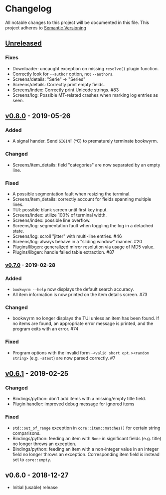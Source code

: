 # Changelog

All notable changes to this project will be documented in this file.
This project adheres to [Semantic Versioning](https://semver.org)

## [Unreleased]

### Fixes
* Downloader: uncaught exception on missing `resolve()` plugin function.
* Correctly look for `--author` option, not `--authors`.
* Screens/details: "Serie" -> "Series"
* Screens/details: Correctly print empty fields.
* Screens/index: Correctly print Unicode strings. #83
* Screens/log: Possible MT-related crashes when marking log entries as seen.

## [v0.8.0] - 2019-05-26

### Added
- A signal hander. Send `SIGINT` (^C) to prematurely terminate bookwyrm.

### Changed
* Screens/item_details: field "categories" are now separated by an empty line.

### Fixed
* A possible segmentation fault when resizing the terminal.
* Screens/item_details: correctly account for fields spanning multiple lines.
* TUI: possible blank screen until first key input.
* Screens/index: utilize 100% of terminal width.
* Screens/index: possible line overflow.
* Screens/log: segmentation fault when toggling the log in a detached state.
* Screens/log: scroll "jitter" with multi-line entries. #46
* Screens/log: always behave in a "sliding window" manner. #20
* Plugins/libgen: generalized mirror resolution via usage of MD5 value.
* Plugins/libgen: handle failed table extraction. #87

### [v0.7.0] - 2019-02-28

### Added
- `bookwyrm --help` now displays the default search accuracy.
- All item information is now printed on the item details screen. #73

### Changed
- bookwyrm no longer displays the TUI unless an item has been found. If no items are found, an appropriate error message is printed, and the program exits with an error. #74

### Fixed
- Program options with the invalid form `-<valid short opt.><random string>` (e.g. `-atest`) are now parsed correctly. #7

## [v0.6.1] - 2019-02-25

### Changed
- Bindings/python: don't add items with a missing/empty title field.
- Plugin handler: improved debug message for ignored items

### Fixed
- `std::out_of_range` exception in `core::item::matches()` for certain string comparisons.
- Bindings/python: feeding an item with `None` in significant fields (e.g. title) no longer throws an exception.
- Bindings/python: feeding an item with a non-integer value in an integer field no longer throws an exception. Corresponding item field is instead set to `core::empty`.

## v0.6.0 - 2018-12-27

* Initial (usable) release

[Unreleased]: https://github.com/Tmplt/bookwyrm/compare/v0.8.0...HEAD
[v0.8.0]: https://github.com/Tmplt/bookwyrm/compare/v0.7.0...v0.8.0
[v0.7.0]: https://github.com/Tmplt/bookwyrm/compare/v0.6.1...v0.7.0
[v0.6.1]: https://github.com/Tmplt/bookwyrm/compare/v0.6.0...v0.6.1
